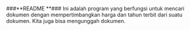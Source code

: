 ###**README **###
Ini adalah program yang berfungsi untuk mencari dokumen dengan mempertimbangkan harga dan tahun terbit dari suatu dokumen. Kita juga bisa mengunggah dokumen.
